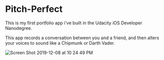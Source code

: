 # Pitch-Perfect

This is my first portfolio app i've built in the Udacity iOS Developer Nanodegree.

This app records a conversation between you and a friend, and then alters your voices to sound like a Chipmunk or Darth Vader.


![Screen Shot 2019-12-08 at 10 24 49 PM](https://user-images.githubusercontent.com/46827335/70395817-5c140600-1a0b-11ea-883d-0191fe22b15d.png)
